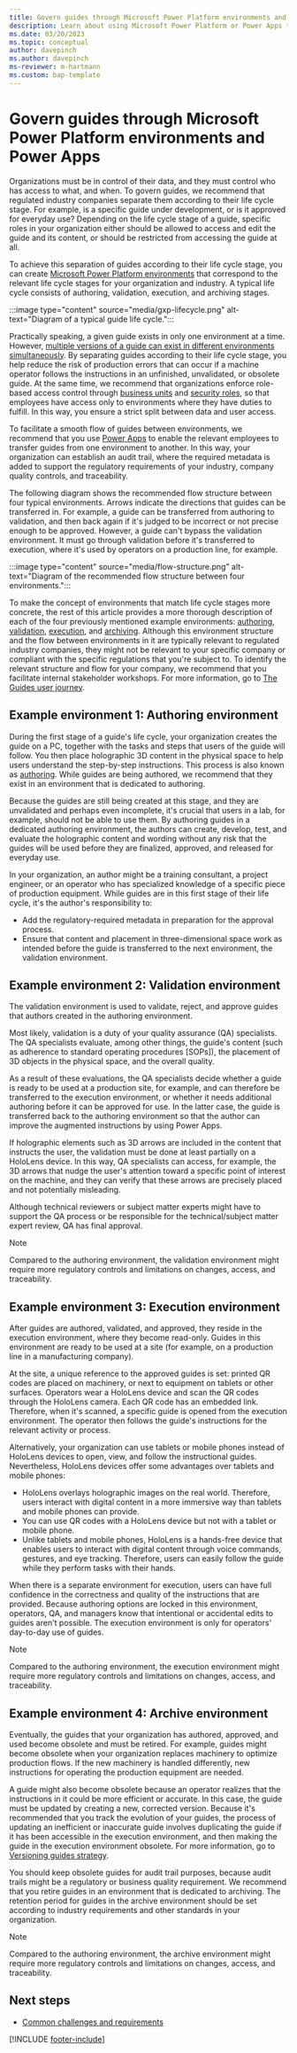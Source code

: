 ```yaml
---
title: Govern guides through Microsoft Power Platform environments and Power Apps
description: Learn about using Microsoft Power Platform or Power Apps to separate guides according to their life cycle stage.
ms.date: 03/20/2023
ms.topic: conceptual
author: davepinch
ms.author: davepinch
ms-reviewer: m-hartmann
ms.custom: bap-template
---
```


# Govern guides through Microsoft Power Platform environments and Power Apps

Organizations must be in control of their data, and they must control who has access to what, and when. To govern guides, we recommend that regulated industry companies separate them according to their life cycle stage. For example, is a specific guide under development, or is it approved for everyday use? Depending on the life cycle stage of a guide, specific roles in your organization either should be allowed to access and edit the guide and its content, or should be restricted from accessing the guide at all.

To achieve this separation of guides according to their life cycle stage, you can create [Microsoft Power Platform environments](/power-platform/admin/environments-overview) that correspond to the relevant life cycle stages for your organization and industry. A typical life cycle consists of authoring, validation, execution, and archiving stages.

:::image type="content" source="media/gxp-lifecycle.png" alt-text="Diagram of a typical guide life cycle.":::

Practically speaking, a given guide exists in only one environment at a time. However, [multiple versions of a guide can exist in different environments simultaneously](strategy-for-versioning-guides.md). By separating guides according to their life cycle stage, you help reduce the risk of production errors that can occur if a machine operator follows the instructions in an unfinished, unvalidated, or obsolete guide. At the same time, we recommend that organizations enforce role-based access control through [business units](/power-platform/admin/create-edit-business-units) and [security roles](/power-platform/admin/security-roles-privileges), so that employees have access only to environments where they have duties to fulfill. In this way, you ensure a strict split between data and user access.

To facilitate a smooth flow of guides between environments, we recommend that you use [Power Apps](/power-apps/powerapps-overview) to enable the relevant employees to transfer guides from one environment to another. In this way, your organization can establish an audit trail, where the required metadata is added to support the regulatory requirements of your industry, company quality controls, and traceability.

The following diagram shows the recommended flow structure between four typical environments. Arrows indicate the directions that guides can be transferred in. For example, a guide can be transferred from authoring to validation, and then back again if it's judged to be incorrect or not precise enough to be approved. However, a guide can't bypass the validation environment. It must go through validation before it's transferred to execution, where it's used by operators on a production line, for example.

:::image type="content" source="media/flow-structure.png" alt-text="Diagram of the recommended flow structure between four environments.":::

To make the concept of environments that match life cycle stages more concrete, the rest of this article provides a more thorough description of each of the four previously mentioned example environments: [authoring](#example-environment-1-authoring-environment), [validation](#example-environment-2-validation-environment), [execution](#example-environment-3-execution-environment), and [archiving](#example-environment-4-archive-environment). Although this environment structure and the flow between environments in it are typically relevant to regulated industry companies, they might not be relevant to your specific company or compliant with the specific regulations that you're subject to. To identify the relevant structure and flow for your company, we recommend that you facilitate internal stakeholder workshops. For more information, go to [The Guides user journey](prerequisites-for-implementation-and-planning-roll-out.md#the-guides-user-journey).

## Example environment 1: Authoring environment

During the first stage of a guide's life cycle, your organization creates the guide on a PC, together with the tasks and steps that users of the guide will follow. You then place holographic 3D content in the physical space to help users understand the step-by-step instructions. This process is also known as [authoring](../authoring-overview.md). While guides are being authored, we recommend that they exist in an environment that is dedicated to authoring.

Because the guides are still being created at this stage, and they are unvalidated and perhaps even incomplete, it's crucial that users in a lab, for example, should not be able to use them. By authoring guides in a dedicated authoring environment, the authors can create, develop, test, and evaluate the holographic content and wording without any risk that the guides will be used before they are finalized, approved, and released for everyday use.

In your organization, an author might be a training consultant, a project engineer, or an operator who has specialized knowledge of a specific piece of production equipment. While guides are in this first stage of their life cycle, it's the author's responsibility to:

- Add the regulatory-required metadata in preparation for the approval process.
- Ensure that content and placement in three-dimensional space work as intended before the guide is transferred to the next environment, the validation environment.

## Example environment 2: Validation environment

The validation environment is used to validate, reject, and approve guides that authors created in the authoring environment.

Most likely, validation is a duty of your quality assurance (QA) specialists. The QA specialists evaluate, among other things, the guide's content (such as adherence to standard operating procedures \[SOPs\]), the placement of 3D objects in the physical space, and the overall quality.

As a result of these evaluations, the QA specialists decide whether a guide is ready to be used at a production site, for example, and can therefore be transferred to the execution environment, or whether it needs additional authoring before it can be approved for use. In the latter case, the guide is transferred back to the authoring environment so that the author can improve the augmented instructions by using Power Apps.

If holographic elements such as 3D arrows are included in the content that instructs the user, the validation must be done at least partially on a HoloLens device. In this way, QA specialists can access, for example, the 3D arrows that nudge the user's attention toward a specific point of interest on the machine, and they can verify that these arrows are precisely placed and not potentially misleading.

Although technical reviewers or subject matter experts might have to support the QA process or be responsible for the technical/subject matter expert review, QA has final approval.

> [!NOTE]
> Compared to the authoring environment, the validation environment might require more regulatory controls and limitations on changes, access, and traceability.

## Example environment 3: Execution environment

After guides are authored, validated, and approved, they reside in the execution environment, where they become read-only. Guides in this environment are ready to be used at a site (for example, on a production line in a manufacturing company).

At the site, a unique reference to the approved guides is set: printed QR codes are placed on machinery, or next to equipment on tablets or other surfaces. Operators wear a HoloLens device and scan the QR codes through the HoloLens camera. Each QR code has an embedded link. Therefore, when it's scanned, a specific guide is opened from the execution environment. The operator then follows the guide's instructions for the relevant activity or process.

Alternatively, your organization can use tablets or mobile phones instead of HoloLens devices to open, view, and follow the instructional guides. Nevertheless, HoloLens devices offer some advantages over tablets and mobile phones:

- HoloLens overlays holographic images on the real world. Therefore, users interact with digital content in a more immersive way than tablets and mobile phones can provide.
- You can use QR codes with a HoloLens device but not with a tablet or mobile phone.
- Unlike tablets and mobile phones, HoloLens is a hands-free device that enables users to interact with digital content through voice commands, gestures, and eye tracking. Therefore, users can easily follow the guide while they perform tasks with their hands.

When there is a separate environment for execution, users can have full confidence in the correctness and quality of the instructions that are provided. Because authoring options are locked in this environment, operators, QA, and managers know that intentional or accidental edits to guides aren't possible. The execution environment is only for operators' day-to-day use of guides.

> [!NOTE]
> Compared to the authoring environment, the execution environment might require more regulatory controls and limitations on changes, access, and traceability.

## Example environment 4: Archive environment

Eventually, the guides that your organization has authored, approved, and used become obsolete and must be retired. For example, guides might become obsolete when your organization replaces machinery to optimize production flows. If the new machinery is handled differently, new instructions for operating the production equipment are needed.

A guide might also become obsolete because an operator realizes that the instructions in it could be more efficient or accurate. In this case, the guide must be updated by creating a new, corrected version. Because it's recommended that you track the evolution of your guides, the process of updating an inefficient or inaccurate guide involves duplicating the guide if it has been accessible in the execution environment, and then making the guide in the execution environment obsolete. For more information, go to [Versioning guides strategy](strategy-for-versioning-guides.md).

You should keep obsolete guides for audit trail purposes, because audit trails might be a regulatory or business quality requirement. We recommend that you retire guides in an environment that is dedicated to archiving. The retention period for guides in the archive environment should be set according to industry requirements and other standards in your organization.

> [!NOTE]
> Compared to the authoring environment, the archive environment might require more regulatory controls and limitations on changes, access, and traceability.

## Next steps

- [Common challenges and requirements](common-challenges-and-requirements.md)

[!INCLUDE [footer-include](../../includes/footer-banner.md)]
